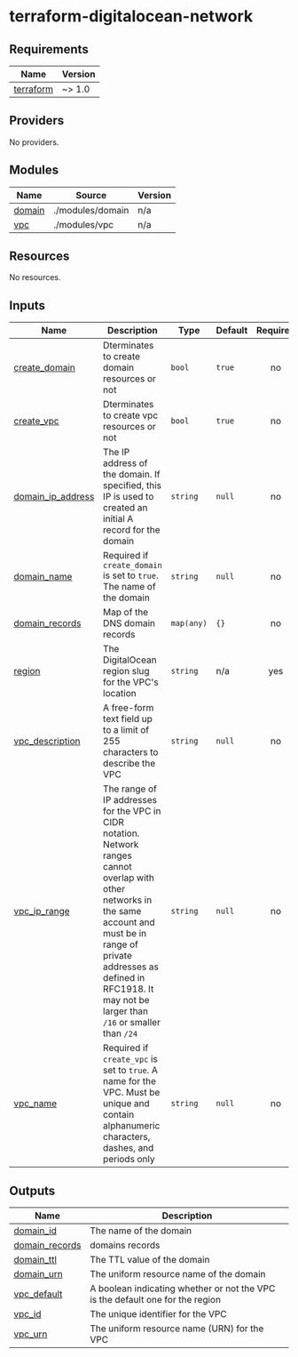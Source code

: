 # terraform-digitalocean-network

<!-- BEGINNING OF PRE-COMMIT-TERRAFORM DOCS HOOK -->
## Requirements

| Name | Version |
|------|---------|
| <a name="requirement_terraform"></a> [terraform](#requirement\_terraform) | ~> 1.0 |

## Providers

No providers.

## Modules

| Name | Source | Version |
|------|--------|---------|
| <a name="module_domain"></a> [domain](#module\_domain) | ./modules/domain | n/a |
| <a name="module_vpc"></a> [vpc](#module\_vpc) | ./modules/vpc | n/a |

## Resources

No resources.

## Inputs

| Name | Description | Type | Default | Required |
|------|-------------|------|---------|:--------:|
| <a name="input_create_domain"></a> [create\_domain](#input\_create\_domain) | Dterminates to create domain resources or not | `bool` | `true` | no |
| <a name="input_create_vpc"></a> [create\_vpc](#input\_create\_vpc) | Dterminates to create vpc resources or not | `bool` | `true` | no |
| <a name="input_domain_ip_address"></a> [domain\_ip\_address](#input\_domain\_ip\_address) | The IP address of the domain. If specified, this IP is used to created an initial A record for the domain | `string` | `null` | no |
| <a name="input_domain_name"></a> [domain\_name](#input\_domain\_name) | Required if `create_domain` is set to `true`. The name of the domain | `string` | `null` | no |
| <a name="input_domain_records"></a> [domain\_records](#input\_domain\_records) | Map of the DNS domain records | `map(any)` | `{}` | no |
| <a name="input_region"></a> [region](#input\_region) | The DigitalOcean region slug for the VPC's location | `string` | n/a | yes |
| <a name="input_vpc_description"></a> [vpc\_description](#input\_vpc\_description) | A free-form text field up to a limit of 255 characters to describe the VPC | `string` | `null` | no |
| <a name="input_vpc_ip_range"></a> [vpc\_ip\_range](#input\_vpc\_ip\_range) | The range of IP addresses for the VPC in CIDR notation. Network ranges cannot overlap with other networks in the same account and must be in range of private addresses as defined in RFC1918. It may not be larger than `/16` or smaller than `/24` | `string` | `null` | no |
| <a name="input_vpc_name"></a> [vpc\_name](#input\_vpc\_name) | Required if `create_vpc` is set to `true`. A name for the VPC. Must be unique and contain alphanumeric characters, dashes, and periods only | `string` | `null` | no |

## Outputs

| Name | Description |
|------|-------------|
| <a name="output_domain_id"></a> [domain\_id](#output\_domain\_id) | The name of the domain |
| <a name="output_domain_records"></a> [domain\_records](#output\_domain\_records) | domains records |
| <a name="output_domain_ttl"></a> [domain\_ttl](#output\_domain\_ttl) | The TTL value of the domain |
| <a name="output_domain_urn"></a> [domain\_urn](#output\_domain\_urn) | The uniform resource name of the domain |
| <a name="output_vpc_default"></a> [vpc\_default](#output\_vpc\_default) | A boolean indicating whether or not the VPC is the default one for the region |
| <a name="output_vpc_id"></a> [vpc\_id](#output\_vpc\_id) | The unique identifier for the VPC |
| <a name="output_vpc_urn"></a> [vpc\_urn](#output\_vpc\_urn) | The uniform resource name (URN) for the VPC |
<!-- END OF PRE-COMMIT-TERRAFORM DOCS HOOK -->